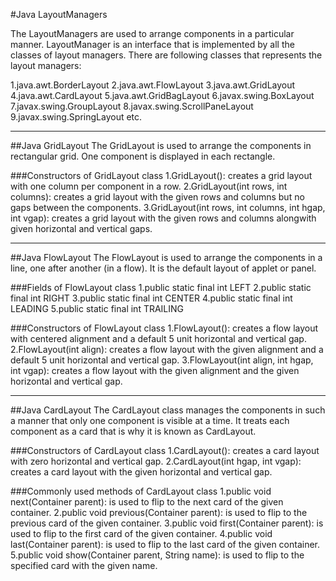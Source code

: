 #Java LayoutManagers

   The LayoutManagers are used to arrange components in a particular manner. LayoutManager is an interface that is implemented by all the classes of layout managers. There are following classes that represents the layout managers:

1.java.awt.BorderLayout
2.java.awt.FlowLayout
3.java.awt.GridLayout
4.java.awt.CardLayout
5.java.awt.GridBagLayout
6.javax.swing.BoxLayout
7.javax.swing.GroupLayout
8.javax.swing.ScrollPaneLayout
9.javax.swing.SpringLayout etc. 

***

##Java GridLayout
  The GridLayout is used to arrange the components in rectangular grid. One component is displayed in each rectangle.

###Constructors of GridLayout class
1.GridLayout(): creates a grid layout with one column per component in a row.
2.GridLayout(int rows, int columns): creates a grid layout with the given rows and columns but no gaps between the components.
3.GridLayout(int rows, int columns, int hgap, int vgap): creates a grid layout with the given rows and columns alongwith given horizontal     and vertical gaps.

***

##Java FlowLayout
The FlowLayout is used to arrange the components in a line, one after another (in a flow). It is the default layout of applet or panel.

###Fields of FlowLayout class
1.public static final int LEFT
2.public static final int RIGHT
3.public static final int CENTER
4.public static final int LEADING
5.public static final int TRAILING

###Constructors of FlowLayout class
1.FlowLayout(): creates a flow layout with centered alignment and a default 5 unit horizontal and vertical gap.
2.FlowLayout(int align): creates a flow layout with the given alignment and a default 5 unit horizontal and vertical gap.
3.FlowLayout(int align, int hgap, int vgap): creates a flow layout with the given alignment and the given horizontal and vertical gap.

***

##Java CardLayout
The CardLayout class manages the components in such a manner that only one component is visible at a time. It treats each component as a card that is why it is known as CardLayout.

###Constructors of CardLayout class
1.CardLayout(): creates a card layout with zero horizontal and vertical gap.
2.CardLayout(int hgap, int vgap): creates a card layout with the given horizontal and vertical gap.

###Commonly used methods of CardLayout class
1.public void next(Container parent): is used to flip to the next card of the given container.
2.public void previous(Container parent): is used to flip to the previous card of the given container.
3.public void first(Container parent): is used to flip to the first card of the given container.
4.public void last(Container parent): is used to flip to the last card of the given container.
5.public void show(Container parent, String name): is used to flip to the specified card with the given name.
